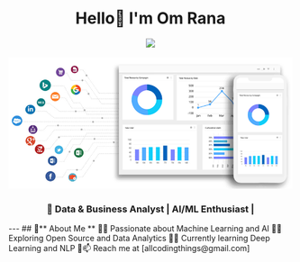 <h1 align="center"> Hello👋 I'm Om Rana </h1>
<p align="center">
  <img src="https://readme-typing-svg.herokuapp.com?font=Fira+Code&pause=1000&color=F70000&width=435&lines=Welcome+to+my+GitHub+Profile!">
</p>
<p align="center">
  <img src= File.gif alt="Banner Image">
</p>
<h3 align="center">🚀 Data & Business Analyst | AI/ML Enthusiast | </h3>
</p>
---
## 👋** About Me ** 
🔹🚀 Passionate about Machine Learning and AI  
🔹💡 Exploring Open Source and Data Analytics 
🔹🎯 Currently learning Deep Learning and NLP     
🔹📫 Reach me at [allcodingthings@gmail.com] 
